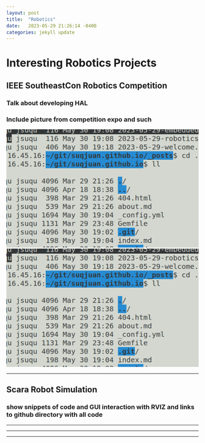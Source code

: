 ```yaml
---
layout: post
title:  "Robotics"
date:   2023-05-29 21:26:14 -0400
categories: jekyll update
---
```


# Interesting Robotics Projects


## IEEE SoutheastCon Robotics Competition
### Talk about developing HAL
### Include picture from competition expo and such

![test](../_imgs/test.png)
![test](../_imgs/test.png)





***
## Scara Robot Simulation
### show snippets of code and GUI interaction with RVIZ and links to github directory with all code
***
---
---
